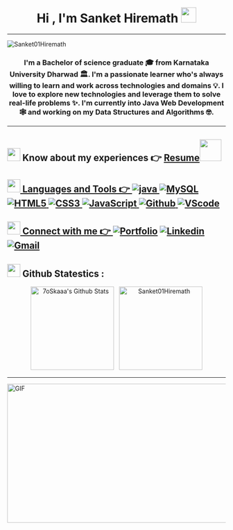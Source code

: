 <h1 align="center">Hi , I'm Sanket Hiremath <img src="https://media.giphy.com/media/hvRJCLFzcasrR4ia7z/giphy.gif" width="35"></h1><hr/>
<p align="left"> <img src="https://komarev.com/ghpvc/?username=Sanket01Hiremath&label=Profile%20views&color=0e75b6&style=flat" alt="Sanket01Hiremath" /> </p>
<h3 align="center">I'm a Bachelor of science graduate 🎓 from Karnataka University Dharwad 🏛. I'm a passionate learner who's always willing to learn and work across technologies and domains 💡. I love to explore new technologies and leverage them to solve real-life problems ✨.  I'm currently into Java Web Development 🕸️ and working on my Data Structures and Algorithms 🤓.</h3>
<div>
	<hr/>
<div>

## <img src="https://media.giphy.com/media/iY8CRBdQXODJSCERIr/giphy.gif" width="30px"> Know about my experiences 👉 [Resume](https://drive.google.com/file/d/1BNfx9JUATplmPlSaNr259GnR6Ide-FIB/view?usp=sharing)<a href="https://www.hackerrank.com/sankethrmth1234?hr_r=1"/><img src="https://raw.githubusercontent.com/rahuldkjain/github-profile-readme-generator/master/src/images/icons/Social/hackerrank.svg" width="50px" height="50px">
</div>

## <img src="https://media.giphy.com/media/iY8CRBdQXODJSCERIr/giphy.gif" width="30px"> Languages and Tools 👉 ![java](https://img.shields.io/badge/-java-000000?style=flat&logo=JAVA) ![MySQL](https://img.shields.io/badge/-mysql-000000?style=flat&logo=mysql) ![HTML5](https://img.shields.io/badge/-HTML5-000000?style=flat&logo=html5) ![CSS3](https://img.shields.io/badge/-CSS-000000?style=flat&logo=css3) ![JavaScript](https://img.shields.io/badge/-JavaScript-000000?style=flat&logo=javascript) ![Github](https://img.shields.io/badge/-Github-000000?style=flat&logo=github) ![VScode](https://img.shields.io/badge/-Visual%20Studio%20code-000000?style=flat&logo=Visual%20Studio%20code)<br />

	

## <img src="https://media.giphy.com/media/iY8CRBdQXODJSCERIr/giphy.gif" width="30px"> Connect with me 👉 [![Portfolio](https://img.shields.io/badge/-Porfolio-000?style=flat&logo=Book&logoColor=white)](https://Sanket01Hiremath.github.io/) [![Linkedin](https://img.shields.io/badge/-LinkedIn-blue?style=flat&logo=Linkedin&logoColor=white)](https://www.linkedin.com/in/Sanket01Hiremath/) [![Gmail](https://img.shields.io/badge/-Gmail-c14438?style=flat&logo=Gmail&logoColor=white)](mailto:sankethrmth1234@gmail.com)
## <img src="https://media.giphy.com/media/iY8CRBdQXODJSCERIr/giphy.gif" width="30px"> Github Statestics :
<p align="center">
<a href="https://github.com/Sanket01Hiremath/github-readme-stats"><img alt="7oSkaaa's Github Stats" src="https://github-readme-stats.vercel.app/api?username=Sanket01hiremath&show_icons=true&theme=dark" height="192px"/></a>
  &nbsp;
<img src="https://github-readme-stats.vercel.app/api/top-langs/?username=Sanket01Hiremath&show_icons=true&theme=dark" alt="Sanket01Hiremath" height="192px"/>
  <br/>
  </p>
	<hr/>
	<img align="right" alt="GIF" src="https://github.com/Sanket01Hiremath/Sanket/blob/main/68747470733a2f2f692e696d6775722e636f6d2f315a76566b44632e676966.gif?raw=true" width="1000" height="320" /><hr/>

